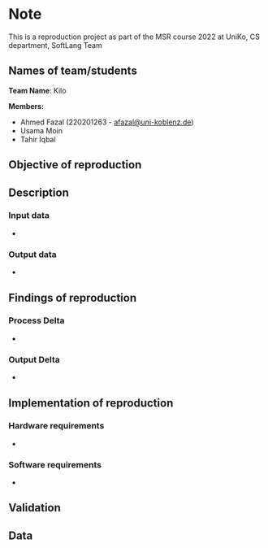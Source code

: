 
<h1> Note </h1>

This is a reproduction project as part of the MSR course 2022 at UniKo, CS department, SoftLang Team

<h2> Names of team/students </h2>

**Team Name**: Kilo

**Members:**

  * Ahmed Fazal (220201263 - afazal@uni-koblenz.de)
  * Usama Moin
  * Tahir Iqbal


<h2> Objective of reproduction  </h2>


<h2> Description </h2>

<h3> Input data  </h3>

*
 
<h3> Output data  </h3> 

*


<h2> Findings of reproduction </h2>

<h3> Process Delta  </h3>

*
 
<h3> Output Delta  </h3> 

*


<h2> Implementation of reproduction </h2>

<h3> Hardware requirements  </h3>

*
 
<h3> Software requirements  </h3> 

*

<h2> Validation  </h2>


<h2> Data  </h2>
